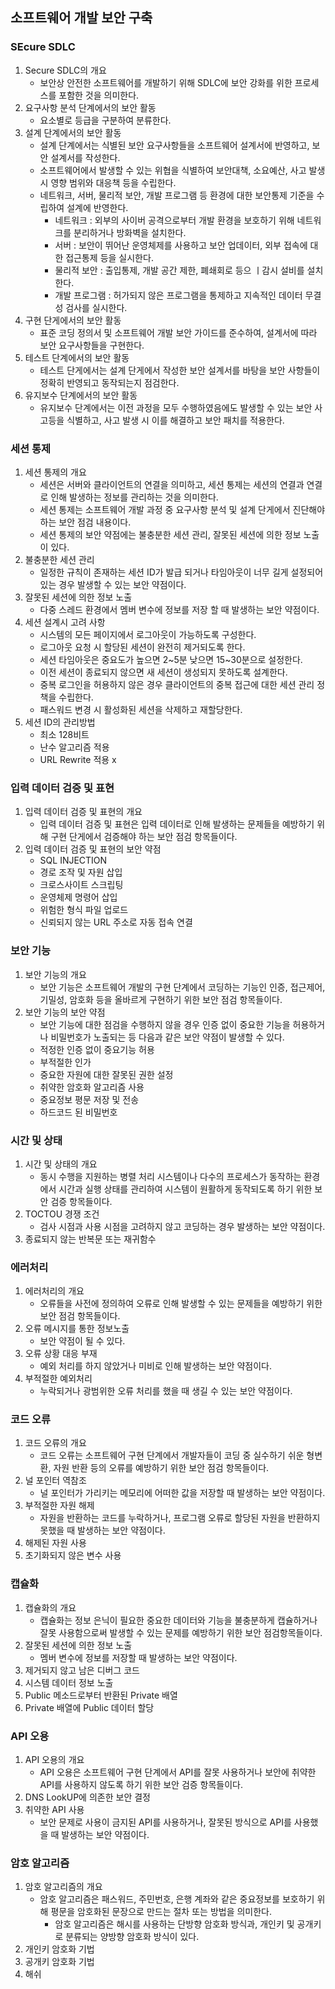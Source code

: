 ## 소프트웨어 개발 보안 구축

### SEcure SDLC

1. Secure SDLC의 개요
   - 보안상 안전한 소프트웨어를 개발하기 위해 SDLC에 보안 강화를 위한 프로세스를 포함한 것을 의미한다.
2. 요구사항 분석 단계에서의 보안 활동
   - 요소별로 등급을 구분하여 분류한다.
3. 설계 단계에서의 보안 활동
   - 설계 단계에서는 식별된 보안 요구사항들을 소프트웨어 설계서에 반영하고, 보안 설계서를 작성한다.
   - 소프트웨어에서 발생할 수 있는 위협을 식별하여 보안대책, 소요예산, 사고 발생 시 영향 범위와 대응책 등을 수립한다.
   - 네트워크, 서버, 물리적 보안, 개발 프로그램 등 환경에 대한 보안통제 기준을 수립하여 설계에 반영한다.
     - 네트워크 : 외부의 사이버 공격으로부터 개발 환경을 보호하기 위해 네트워크를 분리하거나 방화벽을 설치한다.
     - 서버 : 보안이 뛰어난 운영체제를 사용하고 보안 업데이터, 외부 접속에 대한 접근통제 등을 실시한다.
     - 물리적 보안 : 출입통제, 개발 공간 제한, 폐쇄회로 등으 ㅣ감시 설비를 설치한다.
     - 개발 프로그램 : 허가되지 않은 프로그램을 통제하고 지속적인 데이터 무결성 검사를 실시한다.
4. 구현 단게에서의 보안 활동
   - 표준 코딩 정의서 및 소프트웨어 개발 보안 가이드를 준수하여, 설계서에 따라 보안 요구사항들을 구현한다.
5. 테스트 단계에서의 보안 활동
   - 테스트 단게에서는 설계 단게에서 작성한 보안 설계서를 바탕을 보안 사항들이 정확히 반영되고 동작되는지 점검한다.
6. 유지보수 단계에서의 보안 활동
   - 유지보수 단계에서는 이전 과정을 모두 수행하였음에도 발생할 수 있는 보안 사고등을 식별하고, 사고 발생 시 이를 해결하고 보안 패치를 적용한다.

### 세션 통제

1. 세션 통제의 개요
   - 세션은 서버와 클라이언트의 연결을 의미하고, 세션 통제는 세션의 연결과 연결로 인해 발생하는 정보를 관리하는 것을 의미한다.
   - 세션 통제는 소프트웨어 개발 과정 중 요구사항 분석 및 설계 단게에서 진단해야 하는 보안 점검 내용이다.
   - 세션 통제의 보안 약점에는 불충분한 세션 관리, 잘못된 세션에 의한 정보 노출이 있다.
2. 불충분한 세션 관리
   - 일정한 규칙이 존재하는 세션 ID가 발급 되거나 타임아웃이 너무 길게 설정되어 있는 경우 발생할 수 있는 보안 약점이다.
3. 잘못된 세션에 의한 정보 노출
   - 다중 스레드 환경에서 멤버 변수에 정보를 저장 할 때 발생하는 보안 약점이다.
4. 세션 설계시 고려 사항
   - 시스템의 모든 페이지에서 로그아웃이 가능하도록 구성한다.
   - 로그아웃 요청 시 할당된 세션이 완전히 제거되도록 한다.
   - 세션 타임아웃은 중요도가 높으면 2~5분 낮으면 15~30분으로 설정한다.
   - 이전 세션이 종료되지 않으면 새 세션이 생성되지 못하도록 설계한다.
   - 중복 로그인을 허용하지 않은 경우 클라이언트의 중복 접근에 대한 세션 관리 정책을 수립한다.
   - 패스워드 변경 시 활성화된 세션을 삭제하고 재할당한다.
5. 세션 ID의 관리방법
   - 최소 128비트
   - 난수 알고리즘 적용
   - URL Rewrite 적용 x

### 입력 데이터 검증 및 표현

1. 입력 데이터 검증 및 표현의 개요
   - 입력 데이터 검증 및 표현은 입력 데이터로 인해 발생하는 문제들을 예방하기 위해 구현 단게에서 검증해야 하는 보안 점검 항목들이다.
2. 입력 데이터 검증 및 표현의 보안 약점
   - SQL INJECTION
   - 경로 조작 및 자원 삽입
   - 크로스사이트 스크립팅
   - 운영체제 명령어 삽입
   - 위험한 형식 파일 업로드
   - 신뢰되지 않는 URL 주소로 자동 접속 연결

### 보안 기능

1. 보안 기능의 개요
   - 보안 기능은 소프트웨어 개발의 구현 단계에서 코딩하는 기능인 인증, 접근제어, 기밀성, 암호화 등을 올바르게 구현하기 위한 보안 점검 항목들이다.
2. 보안 기능의 보안 약점
   - 보안 기능에 대한 점검을 수행하지 않을 경우 인증 없이 중요한 기능을 허용하거나 비밀번호가 노출되는 등 다음과 같은 보안 약점이 발생할 수 있다.
   - 적정한 인증 없이 중요기능 허용
   - 부적절한 인가
   - 중요한 자원에 대한 잘못된 권한 설정
   - 취약한 암호화 알고리즘 사용
   - 중요정보 평문 저장 및 전송
   - 하드코드 된 비밀번호

### 시간 및 상태

1. 시간 및 상태의 개요
   - 동시 수행을 지원하는 병렬 처리 시스템이나 다수의 프로세스가 동작하는 환경에서 시간과 실행 상태를 관리하여 시스템이 원활하게 동작되도록 하기 위한 보안 검증 항목들이다.
2. TOCTOU 경쟁 조건
   - 검사 시점과 사용 시점을 고려하지 않고 코딩하는 경우 발생하는 보안 약점이다.
3. 종료되지 않는 반복문 또는 재귀함수

### 에러처리

1. 에러처리의 개요
   - 오류들을 사전에 정의하여 오류로 인해 발생할 수 있는 문제들을 예방하기 위한 보안 점검 항목들이다.
2. 오류 메시지를 통한 정보노출
   - 보안 약점이 될 수 있다.
3. 오류 상황 대응 부재
   - 예외 처리를 하지 않았거나 미비로 인해 발생하는 보안 약점이다.
4. 부적절한 예외처리
   - 누락되거나 광범위한 오류 처리를 했을 때 생길 수 있는 보안 약점이다.

### 코드 오류

1. 코드 오류의 개요
   - 코드 오류는 소프트웨어 구현 단계에서 개발자들이 코딩 중 실수하기 쉬운 형변환, 자원 반환 등의 오류를 예방하기 위한 보안 점검 항목들이다.
2. 널 포인터 역참조
   - 널 포인터가 가리키는 메모리에 어떠한 값을 저장할 때 발생하는 보안 약점이다.
3. 부적절한 자원 해제
   - 자원을 반환하는 코드를 누락하거나, 프로그램 오류로 할당된 자원을 반환하지 못했을 때 발생하는 보안 약점이다.
4. 해제된 자원 사용
5. 초기화되지 않은 변수 사용

### 캡슐화

1. 캡슐화의 개요
   - 캡슐화는 정보 은닉이 필요한 중요한 데이터와 기능을 불충분하게 캡슐하거나 잘못 사용함으로써 발생할 수 있는 문제를 예방하기 위한 보안 점검항목들이다.
2. 잘못된 세션에 의한 정보 노출
   - 멤버 변수에 정보를 저장할 때 발생하는 보안 약점이다.
3. 제거되지 않고 남은 디버그 코드
4. 시스템 데이터 정보 노출
5. Public 메소드로부터 반환된 Private 배열
6. Private 배열에 Public 데이터 할당

### API 오용

1. API 오용의 개요
   - API 오용은 소프트웨어 구현 단계에서 API를 잘못 사용하거나 보안에 취약한 API를 사용하지 않도록 하기 위한 보안 검증 항목들이다.
2. DNS LookUP에 의존한 보안 결정
3. 취약한 API 사용
   - 보안 문제로 사용이 금지된 API를 사용하거나, 잘못된 방식으로 API를 사용했을 때 발생하는 보안 약점이다.

### 암호 알고리즘

1. 암호 알고리즘의 개요
   - 암호 알고리즘은 패스워드, 주민번호, 은행 계좌와 같은 중요정보를 보호하기 위해 평문을 암호화된 문장으로 만드는 절차 또는 방법을 의미한다.
     - 암호 알고리즘은 해시를 사용하는 단방향 암호화 방식과, 개인키 및 공개키로 분류되는 양방향 암호화 방식이 있다.
2. 개인키 암호화 기법
3. 공개키 암호화 기법
4. 해쉬
